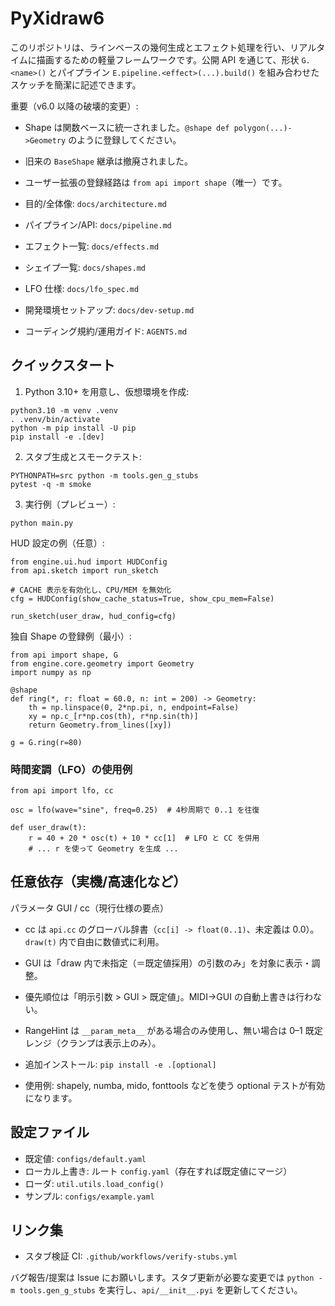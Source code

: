 # PyXidraw6

このリポジトリは、ラインベースの幾何生成とエフェクト処理を行い、リアルタイムに描画するための軽量フレームワークです。公開 API を通じて、形状 `G.<name>()` とパイプライン `E.pipeline.<effect>(...).build()` を組み合わせたスケッチを簡潔に記述できます。

重要（v6.0 以降の破壊的変更）:
- Shape は関数ベースに統一されました。`@shape def polygon(...)->Geometry` のように登録してください。
- 旧来の `BaseShape` 継承は撤廃されました。
- ユーザー拡張の登録経路は `from api import shape`（唯一）です。

- 目的/全体像: `docs/architecture.md`
- パイプライン/API: `docs/pipeline.md`
- エフェクト一覧: `docs/effects.md`
- シェイプ一覧: `docs/shapes.md`
- LFO 仕様: `docs/lfo_spec.md`
- 開発環境セットアップ: `docs/dev-setup.md`
- コーディング規約/運用ガイド: `AGENTS.md`

## クイックスタート

1) Python 3.10+ を用意し、仮想環境を作成:
```
python3.10 -m venv .venv
. .venv/bin/activate
python -m pip install -U pip
pip install -e .[dev]
```

2) スタブ生成とスモークテスト:
```
PYTHONPATH=src python -m tools.gen_g_stubs
pytest -q -m smoke
```

3) 実行例（プレビュー）:
```
python main.py
```

HUD 設定の例（任意）:
```
from engine.ui.hud import HUDConfig
from api.sketch import run_sketch

# CACHE 表示を有効化し、CPU/MEM を無効化
cfg = HUDConfig(show_cache_status=True, show_cpu_mem=False)

run_sketch(user_draw, hud_config=cfg)
```

独自 Shape の登録例（最小）:
```
from api import shape, G
from engine.core.geometry import Geometry
import numpy as np

@shape
def ring(*, r: float = 60.0, n: int = 200) -> Geometry:
    th = np.linspace(0, 2*np.pi, n, endpoint=False)
    xy = np.c_[r*np.cos(th), r*np.sin(th)]
    return Geometry.from_lines([xy])

g = G.ring(r=80)
```

### 時間変調（LFO）の使用例
```
from api import lfo, cc

osc = lfo(wave="sine", freq=0.25)  # 4秒周期で 0..1 を往復

def user_draw(t):
    r = 40 + 20 * osc(t) + 10 * cc[1]  # LFO と CC を併用
    # ... r を使って Geometry を生成 ...
```

## 任意依存（実機/高速化など）

パラメータ GUI / cc（現行仕様の要点）
- cc は `api.cc` のグローバル辞書（`cc[i] -> float(0..1)`、未定義は 0.0）。`draw(t)` 内で自由に数値式に利用。
- GUI は「draw 内で未指定（＝既定値採用）の引数のみ」を対象に表示・調整。
- 優先順位は「明示引数 > GUI > 既定値」。MIDI→GUI の自動上書きは行わない。
- RangeHint は `__param_meta__` がある場合のみ使用し、無い場合は 0–1 既定レンジ（クランプは表示上のみ）。

- 追加インストール: `pip install -e .[optional]`
- 使用例: shapely, numba, mido, fonttools などを使う optional テストが有効になります。

## 設定ファイル

- 既定値: `configs/default.yaml`
- ローカル上書き: ルート `config.yaml`（存在すれば既定値にマージ）
- ローダ: `util.utils.load_config()`
- サンプル: `configs/example.yaml`

## リンク集

- スタブ検証 CI: `.github/workflows/verify-stubs.yml`

バグ報告/提案は Issue にお願いします。スタブ更新が必要な変更では `python -m tools.gen_g_stubs` を実行し、`api/__init__.pyi` を更新してください。
